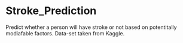 # Stroke_Prediction
Predict whether a person will have stroke or not based on potentitally modiafable factors.
Data-set taken from Kaggle.
